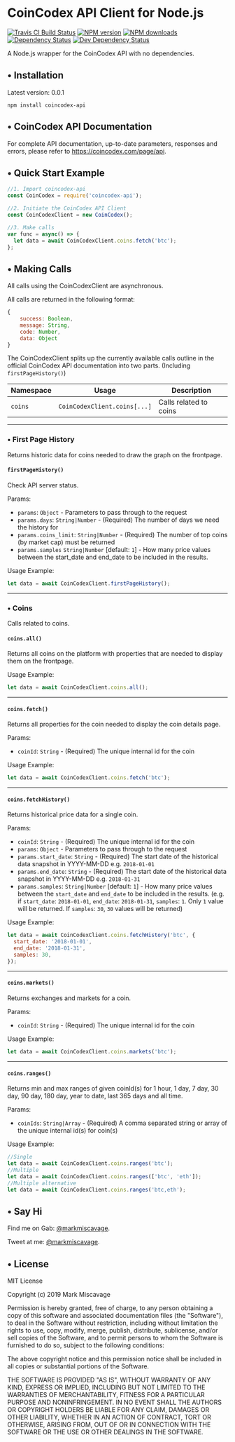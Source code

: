 # CoinCodex API Client for Node.js

<span class="badge-travisci"><a href="http://travis-ci.org/miscavage/CoinCodex-API" title="Check this project's build status on TravisCI"><img src="https://img.shields.io/travis/miscavage/CoinCodex-API/master.svg" alt="Travis CI Build Status" /></a></span>
<span class="badge-npmversion"><a href="https://npmjs.org/package/coincodex-api" title="View this project on NPM"><img src="https://img.shields.io/npm/v/coincodex-api.svg" alt="NPM version"/></a></span>
<span class="badge-npmdownloads"><a href="https://npmjs.org/package/coincodex-api" title="View this project on NPM"><img src="https://img.shields.io/npm/dm/coincodex-api.svg" alt="NPM downloads" /></a></span>
<span class="badge-daviddm"><a href="https://david-dm.org/miscavage/coincodex-api" title="View the status of this project's dependencies on DavidDM"><img src="https://img.shields.io/david/miscavage/coincodex-api.svg" alt="Dependency Status" /></a></span>
<span class="badge-daviddmdev"><a href="https://david-dm.org/miscavage/coincodex-api#info=devDependencies" title="View the status of this project's development dependencies on DavidDM"><img src="https://img.shields.io/david/dev/miscavage/coincodex-api.svg" alt="Dev Dependency Status" /></a></span>

A Node.js wrapper for the CoinCodex API with no dependencies.

## • Installation

Latest version: 0.0.1

`npm install coincodex-api`

## • CoinCodex API Documentation

For complete API documentation, up-to-date parameters, responses and errors, please refer to https://coincodex.com/page/api.

## • Quick Start Example

```javascript
//1. Import coincodex-api
const CoinCodex = require('coincodex-api');

//2. Initiate the CoinCodex API Client
const CoinCodexClient = new CoinCodex();

//3. Make calls
var func = async() => {
  let data = await CoinCodexClient.coins.fetch('btc');
};
```


## • Making Calls
All calls using the CoinCodexClient are asynchronous.

All calls are returned in the following format:
```javascript
{
    success: Boolean,
    message: String,
    code: Number,
    data: Object
}
```

The CoinCodexClient splits up the currently available calls outline in the official CoinCodex API documentation into two parts. (Including `firstPageHistory()`)

| Namespace | Usage | Description |
| --- | --- | --- |
`coins` | `CoinCodexClient.coins[...]` | Calls related to coins

___
### • First Page History
Returns historic data for coins needed to draw the graph on the frontpage.

#### `firstPageHistory()`
Check API server status.

Params:

- `params`: `Object` - Parameters to pass through to the request
- `params.days`: `String|Number` - (Required) The number of days we need the history for
- `params.coins_limit`: `String|Number` - (Required) The number of top coins (by market cap) must be returned
- `params.samples` `String|Number` [default: `1`] - How many price values between the start_date and end_date to be included in the results.

Usage Example:
```javascript
let data = await CoinCodexClient.firstPageHistory();
```

___
### • Coins
Calls related to coins.


#### `coins.all()`
Returns all coins on the platform with properties that are needed to display them on the frontpage.

Usage Example:
```javascript
let data = await CoinCodexClient.coins.all();
```

___
#### `coins.fetch()`
Returns all properties for the coin needed to display the coin details page.

Params:
             
- `coinId`: `String` - (Required) The unique internal id for the coin

Usage Example:
```javascript
let data = await CoinCodexClient.coins.fetch('btc');
```

___
#### `coins.fetchHistory()`
Returns historical price data for a single coin.

Params:

- `coinId`: `String` - (Required) The unique internal id for the coin
- `params`: `Object` - Parameters to pass through to the request
- `params.start_date`: `String` - (Required) The start date of the historical data snapshot in YYYY-MM-DD e.g. `2018-01-01`
- `params.end_date`: `String` - (Required) The start date of the historical data snapshot in YYYY-MM-DD e.g. `2018-01-31`
- `params.samples`: `String|Number` [default: `1`] - How many price values between the `start_date` and `end_date` to be included in the results. (e.g. if `start_date`: `2018-01-01`, `end_date`: `2018-01-31`, `samples`: `1`. Only `1` value will be returned. If `samples`: `30`, `30` values will be returned)

Usage Example:
```javascript
let data = await CoinCodexClient.coins.fetchHistory('btc', {
  start_date: '2018-01-01',
  end_date: '2018-01-31',
  samples: 30,
});
```

___
#### `coins.markets()`
Returns exchanges and markets for a coin.

Params:

- `coinId`: `String` - (Required) The unique internal id for the coin

Usage Example:
```javascript
let data = await CoinCodexClient.coins.markets('btc');
```

___
#### `coins.ranges()`
Returns min and max ranges of given coinId(s) for 1 hour, 1 day, 7 day, 30 day, 90 day, 180 day, year to date, last 365 days and all time.

Params:

- `coinIds`: `String|Array` - (Required) A comma separated string or array of the unique internal id(s) for coin(s)

Usage Example:
```javascript
//Single
let data = await CoinCodexClient.coins.ranges('btc');
//Multiple
let data = await CoinCodexClient.coins.ranges(['btc', 'eth']);
//Multiple alternative
let data = await CoinCodexClient.coins.ranges('btc,eth');
```

## • Say Hi

Find me on Gab: [@markmiscavage](https://gab.com/markmiscavage).

Tweet at me: [@markmiscavage](https://twitter.com/markmiscavage).

## • License

MIT License

Copyright (c) 2019 Mark Miscavage

Permission is hereby granted, free of charge, to any person obtaining a copy
of this software and associated documentation files (the "Software"), to deal
in the Software without restriction, including without limitation the rights
to use, copy, modify, merge, publish, distribute, sublicense, and/or sell
copies of the Software, and to permit persons to whom the Software is
furnished to do so, subject to the following conditions:

The above copyright notice and this permission notice shall be included in all
copies or substantial portions of the Software.

THE SOFTWARE IS PROVIDED "AS IS", WITHOUT WARRANTY OF ANY KIND, EXPRESS OR
IMPLIED, INCLUDING BUT NOT LIMITED TO THE WARRANTIES OF MERCHANTABILITY,
FITNESS FOR A PARTICULAR PURPOSE AND NONINFRINGEMENT. IN NO EVENT SHALL THE
AUTHORS OR COPYRIGHT HOLDERS BE LIABLE FOR ANY CLAIM, DAMAGES OR OTHER
LIABILITY, WHETHER IN AN ACTION OF CONTRACT, TORT OR OTHERWISE, ARISING FROM,
OUT OF OR IN CONNECTION WITH THE SOFTWARE OR THE USE OR OTHER DEALINGS IN THE
SOFTWARE.